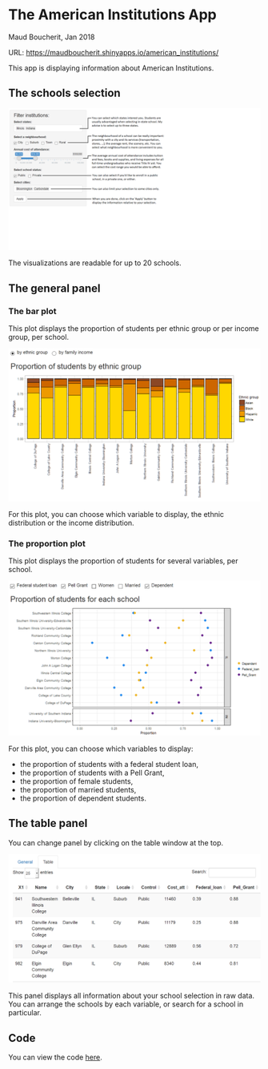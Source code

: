 # The American Institutions App

Maud Boucherit, Jan 2018   

URL: https://maudboucherit.shinyapps.io/american_institutions/

This app is displaying information about American Institutions.


## The schools selection

![](figures/selection.png)

The visualizations are readable for up to 20 schools.    

## The general panel

### The bar plot

This plot displays the proportion of students per ethnic group or per income group, per school.   

![](figures/barPlot.png)

For this plot, you can choose which variable to display, the ethnic distribution or the income distribution.

### The proportion plot

This plot displays the proportion of students for several variables, per school.   

![](figures/propPlot.png)

For this plot, you can choose which variables to display:
- the proportion of students with a federal student loan,
- the proportion of students with a Pell Grant,
- the proportion of female students,
- the proportion of married students,
- the proportion of dependent students.

## The table panel

You can change panel by clicking on the table window at the top.   

![](figures/table.png)

This panel displays all information about your school selection in raw data. You can arrange the schools by each variable, or search for a school in particular.


## Code

You can view the code [here](app.R).
